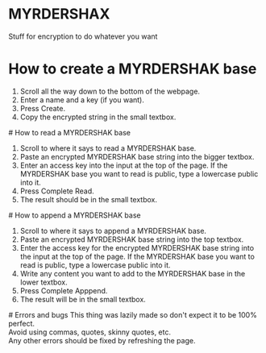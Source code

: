 # MYRDERSHAX
Stuff for encryption to do whatever you want
<br/>
# How to create a MYRDERSHAK base
<ol>
  <li>Scroll all the way down to the bottom of the webpage.</li>
  <li>Enter a name and a key (if you want).</li>
  <li>Press Create.</li>
  <li>Copy the encrypted string in the small textbox.</li>
</ol>
# How to read a MYRDERSHAK base
<ol>
  <li>Scroll to where it says to read a MYRDERSHAK base.</li>
  <li>Paste an encrypted MYRDERSHAK base string into the bigger textbox.</li>
  <li>Enter an access key into the input at the top of the page. If the MYRDERSHAK base you want to read is public, type a lowercase public into it.</li>
  <li>Press Complete Read.</li>
  <li>The result should be in the small textbox.</li>
</ol>
# How to append a MYRDERSHAK base
<ol>
  <li>Scroll to where it says to append a MYRDERSHAK base.</li>
  <li>Paste an encrypted MYRDERSHAK base string into the top textbox.</li>
  <li>Enter the access key for the encrypted MYRDERSHAK base string into the input at the top of the page. If the MYRDERSHAK base you want to read is public, type a lowercase public into it.</li>
  <li>Write any content you want to add to the MYRDERSHAK base in the lower textbox.</li>
  <li>Press Complete Apppend.</li>
  <li>The result will be in the small textbox.</li>
</ol>
# Errors and bugs
This thing was lazily made so don't expect it to be 100% perfect.
<br/>
Avoid using commas, quotes, skinny quotes, etc.
<br/>
Any other errors should be fixed by refreshing the page.
